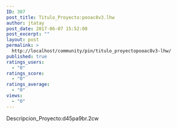 ```yaml
---
ID: 307
post_title: Titulo_Proyecto:pooac8v3.lhw
author: jtatay
post_date: 2017-06-07 15:52:08
post_excerpt: ""
layout: post
permalink: >
  http://localhost/community/pin/titulo_proyectopooac8v3-lhw/
published: true
ratings_users:
  - "0"
ratings_score:
  - "0"
ratings_average:
  - "0"
views:
  - "0"
---
```

Descripcion_Proyecto:d45pa9br.2cw